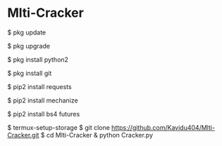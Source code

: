 # Mlti-Cracker

$ pkg update

$ pkg upgrade

$ pkg install python2

$ pkg install git

$ pip2 install requests

$ pip2 install mechanize

$ pip2 install bs4 futures

$ termux-setup-storage
$ git clone https://github.com/Kavidu404/Mlti-Cracker.git
$ cd Mlti-Cracker
& python Cracker.py
